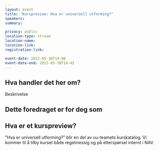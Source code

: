 ```yaml
---
layout: event
title: "Kurspreview: Hva er universell utforming?"
speakers: 
summary:

privacy: public
location-type: stream
location-name:
location-link:
registration-link:

event-date: 2022-05-30T14:00
event-date-end: 2022-05-30T14:45
---
```

## Hva handler det her om?
Beskrivelse

## Dette foredraget er for deg som

## Hva er et kurspreview?
"Hva er universell utforming?" blir en del av uu-teamets kurskatalog.  Vi kommer til å tilby kurset både regelmessig og på etterspørsel internt i NAV.  
